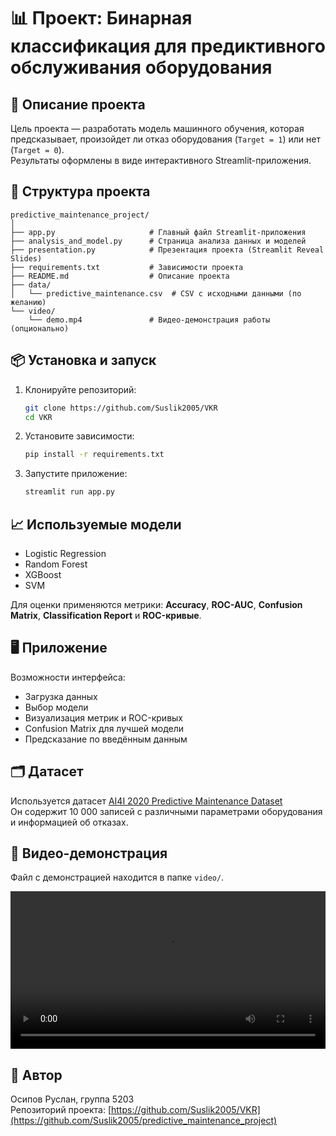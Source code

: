 
# 📊 Проект: Бинарная классификация для предиктивного обслуживания оборудования

## 🧠 Описание проекта

Цель проекта — разработать модель машинного обучения, которая предсказывает, произойдет ли отказ оборудования (`Target = 1`) или нет (`Target = 0`).  
Результаты оформлены в виде интерактивного Streamlit-приложения.

## 📁 Структура проекта

```
predictive_maintenance_project/
│
├── app.py                     # Главный файл Streamlit-приложения
├── analysis_and_model.py      # Страница анализа данных и моделей
├── presentation.py            # Презентация проекта (Streamlit Reveal Slides)
├── requirements.txt           # Зависимости проекта
├── README.md                  # Описание проекта
├── data/
│   └── predictive_maintenance.csv  # CSV с исходными данными (по желанию)
└── video/
    └── demo.mp4               # Видео-демонстрация работы (опционально)
```

## 📦 Установка и запуск

1. Клонируйте репозиторий:
   ```bash
   git clone https://github.com/Suslik2005/VKR
   cd VKR
   ```

2. Установите зависимости:
   ```bash
   pip install -r requirements.txt
   ```

3. Запустите приложение:
   ```bash
   streamlit run app.py
   ```

## 📈 Используемые модели

- Logistic Regression
- Random Forest
- XGBoost
- SVM

Для оценки применяются метрики: **Accuracy**, **ROC-AUC**, **Confusion Matrix**, **Classification Report** и **ROC-кривые**.

## 🖥️ Приложение

Возможности интерфейса:

- Загрузка данных
- Выбор модели
- Визуализация метрик и ROC-кривых
- Confusion Matrix для лучшей модели
- Предсказание по введённым данным

## 🗂️ Датасет

Используется датасет [AI4I 2020 Predictive Maintenance Dataset](https://archive.ics.uci.edu/dataset/601/predictive+maintenance+dataset)  
Он содержит 10 000 записей с различными параметрами оборудования и информацией об отказах.

## 🎥 Видео-демонстрация

Файл с демонстрацией находится в папке `video/`.

<video src="video/demo.mp4" controls width="100%"></video>

## 👤 Автор

Осипов Руслан, группа 5203  
Репозиторий проекта: [https://github.com/Suslik2005/VKR](https://github.com/Suslik2005/predictive_maintenance_project)
